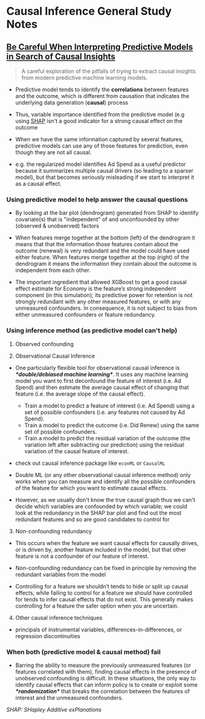 # Causal Inference General Study Notes

## [Be Careful When Interpreting Predictive Models in Search of Causal Insights](https://towardsdatascience.com/be-careful-when-interpreting-predictive-models-in-search-of-causal-insights-e68626e664b6)

> A careful exploration of the pitfalls of trying to extract causal insights from modern predictive machine learning models.

- Predictive model tends to identify the **correlations** between features and the outcome, which is different from causation that indicates the underlying data generation (**causal**) process

- Thus, variable importance identified from the predictive model (e.g using [SHAP](**https://github.com/slundberg/shap**) isn't a good indicator for a strong causal effect on the outcome

- When we have the same information captured by several features, predictive models can use any of those features for prediction, even though they are not all causal. 

- e.g. the regularized model identifies Ad Spend as a useful predictor because it summarizes multiple causal drivers (so leading to a sparser model), but that becomes seriously misleading if we start to interpret it as a causal effect.

### Using predictive model to help answer the causal questions

- By looking at the bar plot (dendrogram) generated from SHAP to identify covariate(s) that is  "independent" of and unconfounded by other (observed & unobserved) factors

- When features merge together at the bottom (left) of the dendrogram it means that that the information those features contain about the outcome (renewal) is very redundant and the model could have used either feature. When features merge together at the top (right) of the dendrogram it means the information they contain about the outcome is independent from each other.

- The important ingredient that allowed XGBoost to get a good causal effect estimate for Economy is the feature’s strong independent component (in this simulation); its predictive power for retention is not strongly redundant with any other measured features, or with any unmeasured confounders. In consequence, it is not subject to bias from either unmeasured confounders or feature redundancy.

### Using inference method (as predictive model can't help)

1. Observed confounding

2. Observational Causal Inference

- One particularly flexible tool for observational causal inference is ***\*double/debiased machine learning\****. It uses any machine learning model you want to first deconfound the feature of interest (i.e. Ad Spend) and then estimate the average causal effect of changing that feature (i.e. the average slope of the causal effect).
  - Train a model to predict a feature of interest (i.e. Ad Spend) using a set of possible confounders (i.e. any features not caused by Ad Spend).
  - Train a model to predict the outcome (i.e. Did Renew) using the same set of possible confounders.
  - Train a model to predict the residual variation of the outcome (the variation left after subtracting our prediction) using the residual variation of the causal feature of interest.
- check out causal inference package like `econML` or `CausalML`

- Double ML (or any other observational causal inference method) only works when you can measure and identify all the possible confounders of the feature for which you want to estimate causal effects.

- However, as we usually don't know the true causal graph thus we can't decide which variables are confounded by which variable; we could look at the redundancy in the SHAP bar plot and find out the most redundant features and so are good candidates to control for

3. Non-confounding redundancy

- This occurs when the feature we want causal effects for causally drives, or is driven by, another feature included in the model, but that other feature is not a confounder of our feature of interest.

- Non-confounding redundancy can be fixed in principle by removing the redundant variables from the model

- Controlling for a feature we shouldn’t tends to hide or split up causal effects, while failing to control for a feature we should have controlled for tends to infer causal effects that do not exist. This generally makes controlling for a feature the safer option when you are uncertain.

4. Other causal inference techniques

- principals of instrumental variables, differences-in-differences, or regression discontinuities

### When both (predictive model & causal method) fail

- Barring the ability to measure the previously unmeasured features (or features correlated with them), finding causal effects in the presence of unobserved confounding is difficult. In these situations, the only way to identify causal effects that can inform policy is to create or exploit some ***\*randomization\**** that breaks the correlation between the features of interest and the unmeasured confounders. 

*_SHAP: SHapley Additive exPlanations_*
